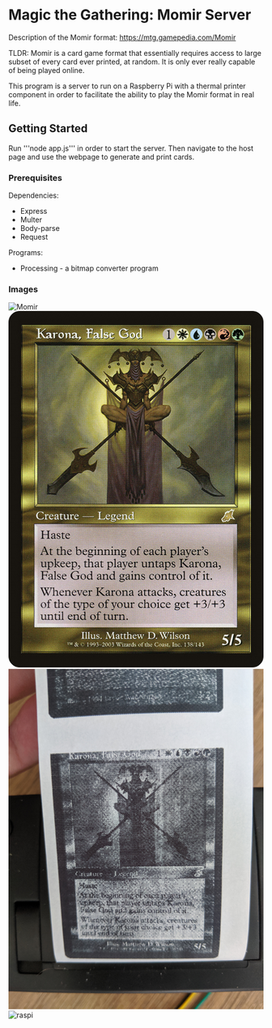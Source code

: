 # Magic the Gathering: Momir Server
Description of the Momir format: https://mtg.gamepedia.com/Momir

TLDR: Momir is a card game format that essentially requires access to large subset of every card ever
printed, at random.  It is only ever really capable of being played online.  

This program is a server to run on a Raspberry Pi with a thermal printer component in order to facilitate the 
ability to play the Momir format in real life.

## Getting Started

Run '''node app.js''' in order to start the server.  Then navigate to the host page and use the webpage to generate and print cards.

### Prerequisites
Dependencies:
* Express
* Multer
* Body-parse
* Request

Programs:
* Processing - a bitmap converter program

### Images

![Momir](/images/momir.jpg)
![Karona](/images/card.png)
![karonaPrint](/images/karonaPrint.jpg)
![raspi](/images/raspi.jpg)
